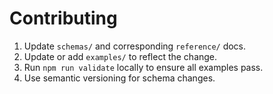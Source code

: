 # Contributing

1. Update `schemas/` and corresponding `reference/` docs.
2. Update or add `examples/` to reflect the change.
3. Run `npm run validate` locally to ensure all examples pass.
4. Use semantic versioning for schema changes.
